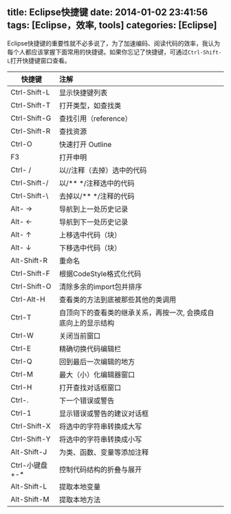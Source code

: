 title: Eclipse快捷键
date: 2014-01-02 23:41:56
tags: [Eclipse，效率, tools]
categories: [Eclipse]
---

Eclipse快捷键的重要性就不必多说了，为了加速编码、阅读代码的效率，我认为每个人都应该掌握下面常用的快捷键。如果你忘记了快捷键，可通过`Ctrl-Shift-L`打开快捷键窗口查看。
<!--more-->

| 快捷键      | 注解                 |
| --------    | :-----               | 
|Ctrl-Shift-L | 显示快捷键列表       |
|Ctrl-Shift-T | 打开类型，如查找类   |
|Ctrl-Shift-G | 查找引用（reference）|
|Ctrl-Shift-R | 查找资源             |
|Ctrl-O       | 快速打开 Outline     |
|F3      	  | 打开申明   			 |
|Ctrl- /      | 以//注释（去掉）选中的代码 |
|Ctrl-Shift-/ | 以/\*\* \*/注释选中的代码  |
|Ctrl-Shift-\ | 去掉以/\*\* \*/注释的代码  |
|Alt- →       | 导航到上一处历史记录       |
|Alt- ←       | 导航到下一处历史记录       |
|Alt- ↑       | 上移选中代码（块）         |
|Alt- ↓       | 下移选中代码（块）         |
|Alt-Shift-R  | 重命名                     |
|Ctrl-Shift-F | 根据CodeStyle格式化代码    |
|Ctrl-Shift-O | 清除多余的import包并排序   |
|Ctrl-Alt-H   | 查看类的方法到底被那些其他的类调用 |
|Ctrl-T 	  | 自顶向下的查看类的继承关系，再按一次, 会换成自底向上的显示结构 |
|Ctrl-W 	  | 关闭当前窗口               |
|Ctrl-E 	  | 精确切换代码编辑栏         |
|Ctrl-Q 	  | 回到最后一次编辑的地方     |
|Ctrl-M 	  | 最大（小）化编辑器窗口     |
|Ctrl-H 	  | 打开查找对话框窗口         |
|Ctrl-. 	  | 下一个错误或警告           |
|Ctrl-1 	  | 显示错误或警告的建议对话框 |
|Ctrl-Shift-X | 将选中的字符串转换成大写   |
|Ctrl-Shift-Y | 将选中的字符串转换成小写   |
|Alt-Shift-J  | 为类、函数、变量等添加注释 |
|Ctrl-小键盘+-*| 控制代码结构的折叠与展开  |
|Alt-Shift-L  | 提取本地变量               |
|Alt-Shift-M  | 提取本地方法               |